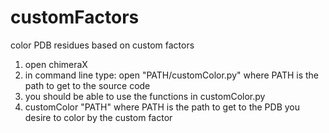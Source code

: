 # customFactors
color PDB residues based on custom factors

1) open chimeraX 
2) in command line type: open "PATH/customColor.py" where PATH is the path to get to the source code
3) you should be able to use the functions in customColor.py
4) customColor "PATH" where PATH is the path to get to the PDB you desire to color by the custom factor
